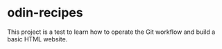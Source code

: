 # odin-recipes
This project is a test to learn how to operate the Git workflow and build a basic HTML website.